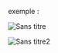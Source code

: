 exemple :

![Sans titre](https://github.com/fk-crafter/html-css-js-other/assets/127132293/1e3b52a6-0a98-4f5d-a80e-10d7efcf8f3f)

![Sans titre2](https://github.com/fk-crafter/html-css-js-other/assets/127132293/60cb1dab-07d3-4c6b-aae4-116b29c5cd16)
